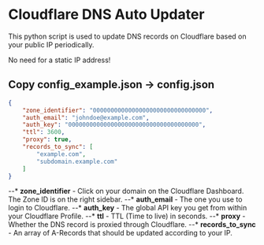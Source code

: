 # Cloudflare DNS Auto Updater

This python script is used to update DNS records on Cloudflare based on your public IP periodically.

No need for a static IP address!

## Copy config_example.json -> config.json

```json
{
	"zone_identifier": "00000000000000000000000000000000",
	"auth_email": "johndoe@example.com",
	"auth_key": "0000000000000000000000000000000000000",
	"ttl": 3600,
	"proxy": true,
	"records_to_sync": [
		"example.com",
		"subdomain.example.com"
	]
}
```

--* **zone_identifier** - Click on your domain on the Cloudflare Dashboard. The Zone ID is on the right sidebar.
--* **auth_email** - The one you use to login to Cloudflare.
--* **auth_key** - The global API key you get from within your Cloudflare Profile.
--* **ttl** - TTL (Time to live) in seconds.
--* **proxy** - Whether the DNS record is proxied through Cloudflare.
--* **records_to_sync** - An array of A-Records that should be updated according to your IP.
